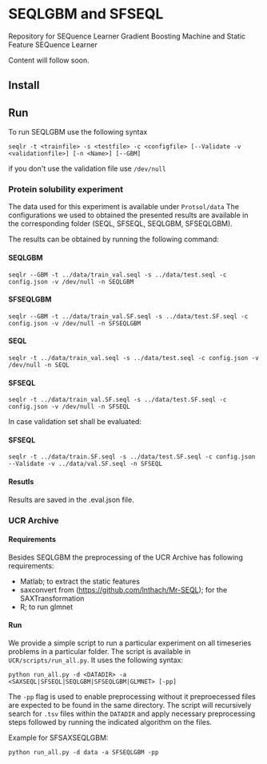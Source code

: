 # SEQLGBM and SFSEQL
Repository for SEQuence Learner Gradient Boosting Machine and Static Feature SEQuence Learner

Content will follow soon.

## Install

## Run

To run SEQLGBM use the following syntax

```
seqlr -t <trainfile> -s <testfile> -c <configfile> [--Validate -v <validationfile>] [-n <Name>] [--GBM] 
```
if you don't use the validation file use `/dev/null`


### Protein solubility experiment

The data used for this experiment is available under `Protsol/data`
The configurations we used to obtained the presented results are available in the corresponding folder (SEQL, SFSEQL, SEQLGBM, SFSEQLGBM).

The results can be obtained by running the following command:
#### SEQLGBM
```
seqlr --GBM -t ../data/train_val.seql -s ../data/test.seql -c config.json -v /dev/null -n SEQLGBM
```
#### SFSEQLGBM
```
seqlr --GBM -t ../data/train_val.SF.seql -s ../data/test.SF.seql -c config.json -v /dev/null -n SFSEQLGBM
```
#### SEQL
```
seqlr -t ../data/train_val.seql -s ../data/test.seql -c config.json -v /dev/null -n SEQL
```
#### SFSEQL
```
seqlr -t ../data/train_val.SF.seql -s ../data/test.SF.seql -c config.json -v /dev/null -n SFSEQL
```

In case validation set shall be evaluated:
#### SFSEQL
```
seqlr -t ../data/train.SF.seql -s ../data/test.SF.seql -c config.json --Validate -v ../data/val.SF.seql -n SFSEQL
```

#### Resutls
Results are saved in the .eval.json file.


### UCR Archive
#### Requirements
Besides SEQLGBM the preprocessing of the UCR Archive has following requirements:

- Matlab; to extract the static features
- saxconvert from (https://github.com/lnthach/Mr-SEQL); for the SAXTransformation
- R; to run glmnet

#### Run
We provide a simple script to run a particular experiment on all timeseries problems in a particular folder. The script is available in `UCR/scripts/run_all.py`. It uses the following syntax:
```
python run_all.py -d <DATADIR> -a <SAXSEQL|SFSEQL|SEQLGBM|SFSEQLGBM|GLMNET> [-pp]
```

The `-pp` flag is used to enable preprocessing without it preproecessed files are expected to be found in the same directory.
The script will recursively search for `.tsv` files within the `DATADIR` and apply necessary preprocessing steps followed by running the indicated algorithm on the files.

Example for SFSAXSEQLGBM:
```
python run_all.py -d data -a SFSEQLGBM -pp
```

<!-- #### Results -->
<!-- To collect the results -->
